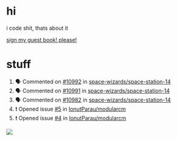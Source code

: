# hi
i code shit, thats about it

[sign my guest book! please!](https://github.com/Just-a-Unity-Dev/Just-a-Unity-Dev/issues/new?&body=Sign%20my%20guest%20book%20by%20placing%20your%20name%20in%20the%20title,%20how%27d%20you%20get%20to%20this%20page%20and%20why?%20Don%27t%20forget%20you%20have%20an%20entire%20notebook%20in%20your%20hands!)


# stuff
<!--START_SECTION:activity-->
1. 🗣 Commented on [#10992](https://github.com/space-wizards/space-station-14/issues/10992) in [space-wizards/space-station-14](https://github.com/space-wizards/space-station-14)
2. 🗣 Commented on [#10991](https://github.com/space-wizards/space-station-14/issues/10991) in [space-wizards/space-station-14](https://github.com/space-wizards/space-station-14)
3. 🗣 Commented on [#10982](https://github.com/space-wizards/space-station-14/issues/10982) in [space-wizards/space-station-14](https://github.com/space-wizards/space-station-14)
4. ❗️ Opened issue [#5](https://github.com/IonutParau/modularcm/issues/5) in [IonutParau/modularcm](https://github.com/IonutParau/modularcm)
5. ❗️ Opened issue [#4](https://github.com/IonutParau/modularcm/issues/4) in [IonutParau/modularcm](https://github.com/IonutParau/modularcm)
<!--END_SECTION:activity-->

![](https://github-profile-summary-cards.vercel.app/api/cards/profile-details?username=Just-a-Unity-Dev&theme=solarized_dark)
